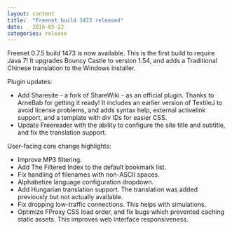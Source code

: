 ```yaml
---
layout: content
title:  "Freenet build 1473 released"
date:   2016-05-22
categories: release
---
```

Freenet 0.7.5 build 1473 is now available. This is the first build to require
Java 7! It upgrades Bouncy Castle to version 1.54, and adds a Traditional
Chinese translation to the Windows installer.

Plugin updates:

* Add Sharesite - a fork of ShareWiki - as an official plugin. Thanks to
  ArneBab for getting it ready! It includes an earlier version of TextileJ to
  avoid license problems, and adds syntax help, external activelink support, and
  a template with div IDs for easier CSS.
* Update Freereader with the ability to configure the site title and subtitle,
  and fix the translation support.

User-facing core change highlights:

* Improve MP3 filtering.
* Add The Filtered Index to the default bookmark list.
* Fix handling of filenames with non-ASCII spaces.
* Alphabetize language configuration dropdown.
* Add Hungarian translation support. The translation was added previously but not
  actually available.
* Fix dropping low-traffic connections. This helps with simulations.
* Optimize FProxy CSS load order, and fix bugs which prevented caching static
  assets. This improves web interface responsiveness.
